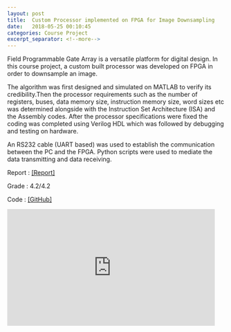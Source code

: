 ```yaml
---
layout: post
title:  Custom Processor implemented on FPGA for Image Downsampling
date:   2018-05-25 00:10:45
categories: Course Project
excerpt_separator: <!--more-->
---
```

Field Programmable Gate Array is a versatile platform for digital design. In this course project, a custom built processor was developed on FPGA in order to downsample an image. 
<!--more-->

The algorithm was first designed and simulated on MATLAB to verify its credibility.Then the processor requirements such as the number of registers, buses, data memory size, instruction memory size, word sizes etc was determined alongside with the Instruction Set Architecture (ISA) and the Assembly codes. After the processor specifications were fixed the coding was completed using Verilog HDL which was followed by debugging and testing on hardware. 

An RS232 cable (UART based) was used to establish the communication between the PC and the FPGA. Python scripts were used to mediate the data transmitting and data receiving. 

Report  :   [[Report]](https://drive.google.com/open?id=1xgl0GBk0ieSggIGnXlHOPpIifrswnAO-)

Grade   :   4.2/4.2

Code    :   [[GitHub]](https://github.com/Laknath1996/Image-Downsampling-Processor-Design) 

<iframe width="480" height="270" src="https://www.youtube.com/embed/ZEHNLUbt3R4" frameborder="0" allow="accelerometer; autoplay; encrypted-media; gyroscope; picture-in-picture" allowfullscreen></iframe>


